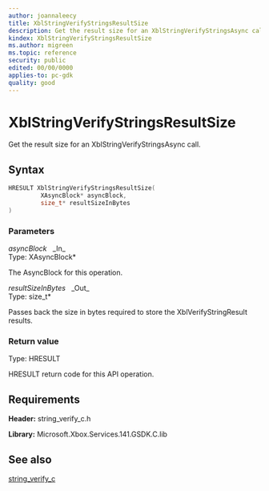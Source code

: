 ```yaml
---
author: joannaleecy
title: XblStringVerifyStringsResultSize
description: Get the result size for an XblStringVerifyStringsAsync call.
kindex: XblStringVerifyStringsResultSize
ms.author: migreen
ms.topic: reference
security: public
edited: 00/00/0000
applies-to: pc-gdk
quality: good
---
```


# XblStringVerifyStringsResultSize  

Get the result size for an XblStringVerifyStringsAsync call.  

## Syntax  
  
```cpp
HRESULT XblStringVerifyStringsResultSize(  
         XAsyncBlock* asyncBlock,  
         size_t* resultSizeInBytes  
)  
```  
  
### Parameters  
  
*asyncBlock* &nbsp;&nbsp;\_In\_  
Type: XAsyncBlock*  
  
The AsyncBlock for this operation.  
  
*resultSizeInBytes* &nbsp;&nbsp;\_Out\_  
Type: size_t*  
  
Passes back the size in bytes required to store the XblVerifyStringResult results.  
  
  
### Return value  
Type: HRESULT
  
HRESULT return code for this API operation.
  
## Requirements  
  
**Header:** string_verify_c.h
  
**Library:** Microsoft.Xbox.Services.141.GSDK.C.lib
  
## See also  
[string_verify_c](../string_verify_c_members.md)  
  
  